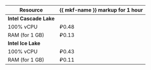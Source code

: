 | Resource       | {{ mkf-name }} markup for 1 hour |
| -------------- | -------------------------------- |
| **Intel Cascade Lake**                            |
| 100% vCPU      | ₽0.48                            |
| RAM (for 1 GB) | ₽0.13                            |
| **Intel Ice Lake**                                |
| 100% vCPU      | ₽0.43                            |
| RAM (for 1 GB) | ₽0.11                            |

